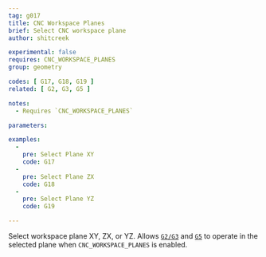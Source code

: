 ```yaml
---
tag: g017
title: CNC Workspace Planes
brief: Select CNC workspace plane
author: shitcreek

experimental: false
requires: CNC_WORKSPACE_PLANES
group: geometry

codes: [ G17, G18, G19 ]
related: [ G2, G3, G5 ]

notes:
  - Requires `CNC_WORKSPACE_PLANES`

parameters:

examples:
  -
    pre: Select Plane XY
    code: G17
  -
    pre: Select Plane ZX
    code: G18
  -
    pre: Select Plane YZ
    code: G19

---
```


Select workspace plane XY, ZX, or YZ. Allows [`G2/G3`](/docs/gcode/G002-G003.html) and [`G5`](/docs/gcode/G005.html) to operate in the selected plane when `CNC_WORKSPACE_PLANES` is enabled.

